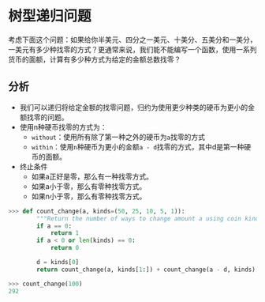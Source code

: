 # 树型递归问题
考虑下面这个问题：如果给你半美元、四分之一美元、十美分、五美分和一美分，一美元有多少种找零的方式？更通常来说，我们能不能编写一个函数，使用一系列货币的面额，计算有多少种方式为给定的金额总数找零？

## 分析
- 我们可以递归将给定金额的找零问题，归约为使用更少种类的硬币为更小的金额找零的问题。
- 使用n种硬币找零的方式为：
  - `without`：使用所有除了第一种之外的硬币为`a`找零的方式
  - `within`：使用`n`种硬币为更小的金额`a - d`找零的方式，其中d是第一种硬币的面额。
- 终止条件
  - 如果a正好是零，那么有一种找零方式。
  - 如果a小于零，那么有零种找零方式。
  - 如果n小于零，那么有零种找零方式。
  
    
```python
>>> def count_change(a, kinds=(50, 25, 10, 5, 1)):
        """Return the number of ways to change amount a using coin kinds."""
        if a == 0:
            return 1
        if a < 0 or len(kinds) == 0:
            return 0

        d = kinds[0]
        return count_change(a, kinds[1:]) + count_change(a - d, kinds)

>>> count_change(100)
292
```